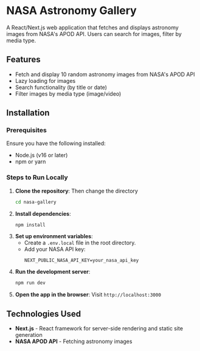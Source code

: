 # NASA Astronomy Gallery

A React/Next.js web application that fetches and displays astronomy images from NASA's APOD API. Users can search for images, filter by media type.

## Features
- Fetch and display 10 random astronomy images from NASA's APOD API
- Lazy loading for images
- Search functionality (by title or date)
- Filter images by media type (image/video)

## Installation
### Prerequisites
Ensure you have the following installed:
- Node.js (v16 or later)
- npm or yarn

### Steps to Run Locally
1. **Clone the repository**:
    Then change the directory
   ```sh
   cd nasa-gallery
   ```
2. **Install dependencies**:
   ```sh
   npm install  
   ```
3. **Set up environment variables**:
   - Create a `.env.local` file in the root directory.
   - Add your NASA API key:
     ```env
     NEXT_PUBLIC_NASA_API_KEY=your_nasa_api_key
     ```
4. **Run the development server**:
   ```sh
   npm run dev  
   ```
5. **Open the app in the browser**:
   Visit `http://localhost:3000`

## Technologies Used
- **Next.js** - React framework for server-side rendering and static site generation
- **NASA APOD API** - Fetching astronomy images

